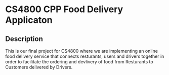 # CS4800 CPP Food Delivery Applicaton
## Description
This is our final project for CS4800 where we are implementing an online food delivery service that connects resturants, users and drivers together in order to facilitate the
ordering and devlivery of food from Resturants to Customers delivered by Drivers. 
